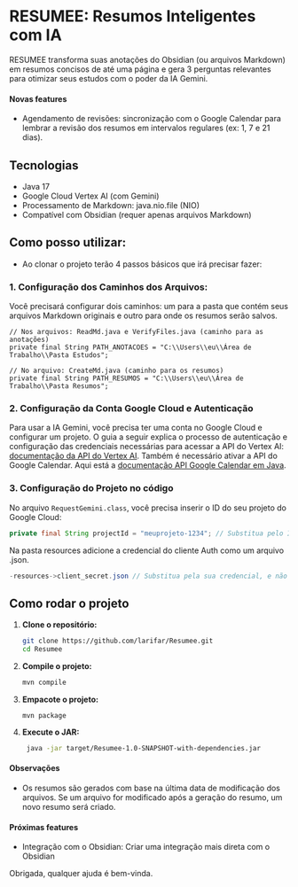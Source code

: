 # RESUMEE: Resumos Inteligentes com IA
RESUMEE transforma suas anotações do Obsidian (ou arquivos Markdown) em resumos concisos de até uma página e gera 3 perguntas relevantes para otimizar seus estudos com o poder da IA Gemini.
#### Novas features
- Agendamento de revisões: sincronização com o Google Calendar para lembrar a revisão dos resumos em intervalos regulares (ex: 1, 7 e 21 dias).
## Tecnologias
- Java 17
- Google Cloud Vertex AI (com Gemini)
- Processamento de Markdown: java.nio.file (NIO)
- Compatível com Obsidian (requer apenas arquivos Markdown)
## Como posso utilizar:
- Ao clonar o projeto terão 4 passos básicos que irá precisar fazer:
### 1. Configuração dos Caminhos dos Arquivos:
Você precisará configurar dois caminhos: um para a pasta que contém seus arquivos Markdown originais e outro para onde os resumos serão salvos.
```
// Nos arquivos: ReadMd.java e VerifyFiles.java (caminho para as anotações)
private final String PATH_ANOTACOES = "C:\\Users\\eu\\Área de Trabalho\\Pasta Estudos";

// No arquivo: CreateMd.java (caminho para os resumos)
private final String PATH_RESUMOS = "C:\\Users\\eu\\Área de Trabalho\\Pasta Resumos";
```
### 2. Configuração da Conta Google Cloud e Autenticação
Para usar a IA Gemini, você precisa ter uma conta no Google Cloud e configurar um projeto. O guia a seguir explica o processo de autenticação e configuração das credenciais necessárias para acessar a API do Vertex AI: [documentação da API do Vertex AI](https://cloud.google.com/vertex-ai/generative-ai/docs/start/quickstarts/quickstart-multimodal?hl=pt-br#send-request-audio-video).
Também é necessário ativar a API do Google Calendar. Aqui está a [documentação API Google Calendar em Java](https://developers.google.com/calendar/api/quickstart/java?hl=pt-br).
### 3. Configuração do Projeto no código
No arquivo `RequestGemini.class`, você precisa inserir o ID do seu projeto do Google Cloud:
````java
private final String projectId = "meuprojeto-1234"; // Substitua pelo ID do seu projeto
````
Na pasta resources adicione a credencial do cliente Auth como um arquivo .json.
````java
-resources->client_secret.json // Substitua pela sua credencial, e não esqueça de mudar o nome do arquivo
````


## Como rodar o projeto
1. **Clone o repositório:**
    ```bash
    git clone https://github.com/larifar/Resumee.git
    cd Resumee
    ```
2. **Compile o projeto:**
    ```bash
    mvn compile
    ```
3. **Empacote o projeto:**
    ```
   mvn package
    ```
4. **Execute o JAR:**
   ```bash
    java -jar target/Resumee-1.0-SNAPSHOT-with-dependencies.jar
   ```

#### Observações
- Os resumos são gerados com base na última data de modificação dos arquivos. Se um arquivo for modificado após a geração do resumo, um novo resumo será criado.
#### Próximas features
- Integração com o Obsidian: Criar uma integração mais direta com o Obsidian

Obrigada, qualquer ajuda é bem-vinda.
